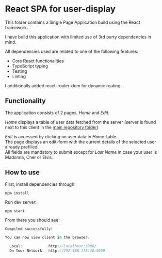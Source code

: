 # React SPA for user-display

This folder contains a Single Page Application build using the React framework.

I have build this application with limited use of 3rd party dependencies in mind.

All dependencies used are related to one of the following features:
* Core React functionalities
* TypeScript typing
* Testing
* Linting

I additionally added react-router-dom for dynamic routing.

## Functionality

The application consists of 2 pages, _Home_ and _Edit_.

_Home_ displays a table of user data fetched from the server (server is found next to this client in the [main repository folder](../README.md))

_Edit_ is accessed by clicking on user data in _Home_-table.   
The page displays an edit-form with the current details of the selected user already prefilled.  
All fields are mandatory to submit except for _Last Name_ in case your user is Madonna, Cher or Elvis.

## How to use

First, install dependencies through:
```
npm install
```
Run dev server:
```
npm start
```
From there you should see:
```js
Compiled successfully!

You can now view client in the browser.

  Local:            http://localhost:3000/
  On Your Network:  http://192.168.178.30:3000
```